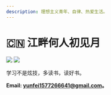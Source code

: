 ```yaml
---
description: 理想主义青年、自律、热爱生活。
---
```


# 🇨🇳 江畔何人初见月

![](https://img.shields.io/badge/language-java-orange.svg) ![](https://img.shields.io/badge/build-gitbook-black.svg)

学习不是炫技，多读书，读好书。

**Email: yunfei1577266641@gmail.com。**
